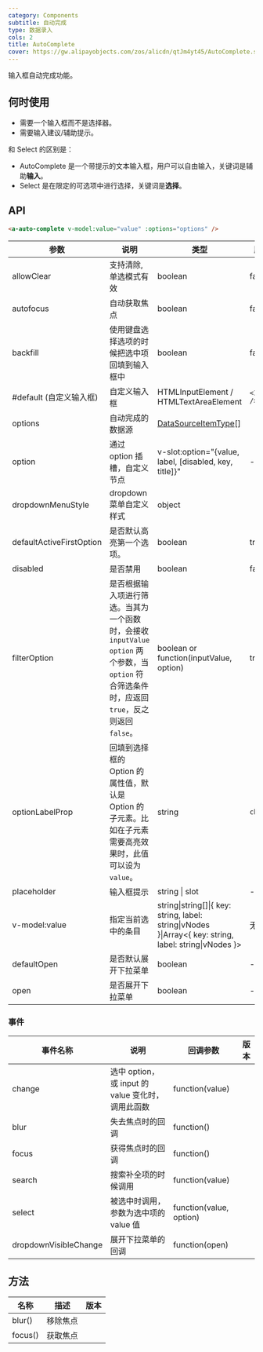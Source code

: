 ```yaml
---
category: Components
subtitle: 自动完成
type: 数据录入
cols: 2
title: AutoComplete
cover: https://gw.alipayobjects.com/zos/alicdn/qtJm4yt45/AutoComplete.svg
---
```


输入框自动完成功能。

## 何时使用

- 需要一个输入框而不是选择器。
- 需要输入建议/辅助提示。

和 Select 的区别是：

- AutoComplete 是一个带提示的文本输入框，用户可以自由输入，关键词是辅助**输入**。
- Select 是在限定的可选项中进行选择，关键词是**选择**。

## API

```html
<a-auto-complete v-model:value="value" :options="options" />
```

| 参数 | 说明 | 类型 | 默认值 | 版本 |
| --- | --- | --- | --- | --- |
| allowClear | 支持清除, 单选模式有效 | boolean | false |  |
| autofocus | 自动获取焦点 | boolean | false |  |
| backfill | 使用键盘选择选项的时候把选中项回填到输入框中 | boolean | false |  |
| #default (自定义输入框) | 自定义输入框 | HTMLInputElement / HTMLTextAreaElement | `<Input />` |  |
| options | 自动完成的数据源 | [DataSourceItemType](https://github.com/vueComponent/ant-design-vue/blob/724d53b907e577cf5880c1e6742d4c3f924f8f49/components/auto-complete/index.vue#L9)\[] |  |  |
| option | 通过 option 插槽，自定义节点 | v-slot:option="{value, label, [disabled, key, title]}" | - | 3.0 |
| dropdownMenuStyle | dropdown 菜单自定义样式 | object |  | 1.5.0 |
| defaultActiveFirstOption | 是否默认高亮第一个选项。 | boolean | true |  |
| disabled | 是否禁用 | boolean | false |  |
| filterOption | 是否根据输入项进行筛选。当其为一个函数时，会接收 `inputValue` `option` 两个参数，当 `option` 符合筛选条件时，应返回 `true`，反之则返回 `false`。 | boolean or function(inputValue, option) | true |  |
| optionLabelProp | 回填到选择框的 Option 的属性值，默认是 Option 的子元素。比如在子元素需要高亮效果时，此值可以设为 `value`。 | string | `children` |  |
| placeholder | 输入框提示 | string \| slot | - |  |
| v-model:value | 指定当前选中的条目 | string\|string\[]\|{ key: string, label: string\|vNodes }\|Array&lt;{ key: string, label: string\|vNodes }> | 无 |  |
| defaultOpen | 是否默认展开下拉菜单 | boolean | - |  |
| open | 是否展开下拉菜单 | boolean | - |  |

### 事件

| 事件名称 | 说明 | 回调参数 | 版本 |
| --- | --- | --- | --- |
| change | 选中 option，或 input 的 value 变化时，调用此函数 | function(value) |
| blur | 失去焦点时的回调 | function() |
| focus | 获得焦点时的回调 | function() |
| search | 搜索补全项的时候调用 | function(value) |
| select | 被选中时调用，参数为选中项的 value 值 | function(value, option) |
| dropdownVisibleChange | 展开下拉菜单的回调 | function(open) |

## 方法

| 名称    | 描述     | 版本 |
| ------- | -------- | ---- |
| blur()  | 移除焦点 |
| focus() | 获取焦点 |
